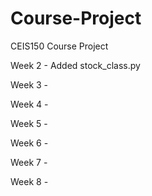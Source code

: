 # Course-Project
CEIS150 Course Project

Week 2 - Added stock_class.py 

Week 3 -

Week 4 -

Week 5 -

Week 6 -

Week 7 -

Week 8 -

